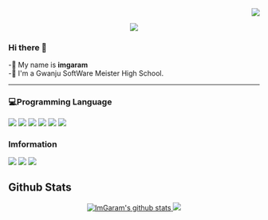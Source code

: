 <div align="right">
<img src="https://hits.seeyoufarm.com/api/count/incr/badge.svg?url=https%3A%2F%2Fgithub.com&count_bg=%2379C83D&title_bg=%23555555&icon=&icon_color=%23E7E7E7&title=hits&edge_flat=false"/></a></p>
 
</div>  

  <p align="center">
<img src="https://capsule-render.vercel.app/api?type=Waving&color=auto&height=300&section=footer&text=임가람&fontSize=70&animation=fadeIn&desc=ImGaram&decsAligenY=80"/>
</p>
 
### Hi there 👋
-🎈 My name is **imgaram** <br>
-🏫 I'm a Gwanju SoftWare Meister High School.
<hr>

### 💻Programming Language
<img src="https://img.shields.io/badge/HTML-E34F26?style=flat-square&logo=HTML5&logoColor=white"/></a>
<img src="https://img.shields.io/badge/C-A8B9CC?style=flat-square&logo=C&logoColor=white"/></a>
<img src="https://img.shields.io/badge/CSS-1572B6?style=flat-square&logo=CSS3&logoColor=white"/></a>
<img src="https://img.shields.io/badge/Java-007396?style=flat-square&logo=Java&logoColor=white"/></a>
<img src="https://img.shields.io/badge/JavaScript-F7DF1E?style=flat-square&logo=JavaScript&logoColor=white"/></a>
<img src="https://img.shields.io/badge/Python-3776AB?style=flat-square&logo=Python&logoColor=white"/></a>

### Imformation
<a href="https://github.com/ImGaram" target="_blank"><img src="https://img.shields.io/badge/ImGaram-181717?style=flat-square&logo=GitHub&logoColor=white"/></a>
<a href="https://www.instagram.com/gim78014/" target="_blank"><img src="https://img.shields.io/badge/gim78014-E4405F?style=flat-square&logo=Instagram&logoColor=white"/></a>
<a href="https://https://www.facebook.com/profile.php?id=100015499717593" target="_blank"><img src="https://img.shields.io/badge/임가람-1877F2?style=flat-square&logo=Facebook&logoColor=white"/></a>

## Github Stats
<div align=center> 
<a href="https://github.com/anuraghazra/github-readme-stats">
  <img src="https://github-readme-stats.anuraghazra1.vercel.app/api?username=ImGaram&show_icons=true&include_all_commits=true&theme=material-palenight" alt="ImGaram's github stats" />
</a>
<a href="https://github.com/anuraghazra/github-readme-stats">
  <img src="https://github-readme-stats.anuraghazra1.vercel.app/api/top-langs/?username=ImGaram&layout=compact&theme=material-palenight" />
</a>
